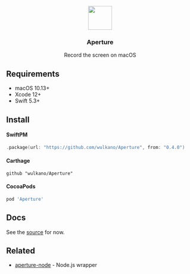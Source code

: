 <p align="center">
  <img src="Media/aperture-logo.svg" width="64" height="64">
  <h3 align="center">Aperture</h3>
  <p align="center">Record the screen on macOS</p>
</p>

## Requirements

- macOS 10.13+
- Xcode 12+
- Swift 5.3+

## Install

#### SwiftPM

```swift
.package(url: "https://github.com/wulkano/Aperture", from: "0.4.0")
```

#### Carthage

```
github "wulkano/Aperture"
```

#### CocoaPods

```ruby
pod 'Aperture'
```

## Docs

See the [source](blob/main/Sources/Aperture/Aperture.swift) for now.

## Related

- [aperture-node](https://github.com/wulkano/aperture-node) - Node.js wrapper

